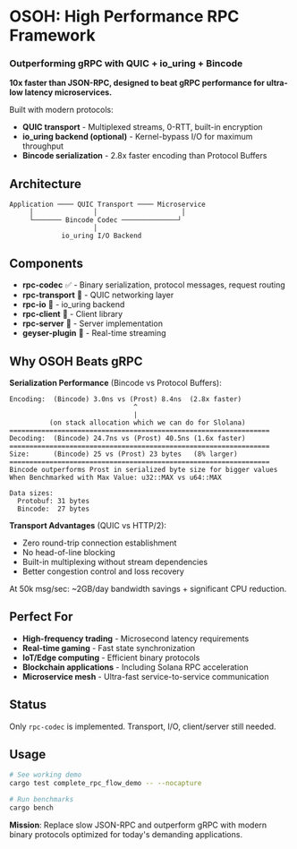 # OSOH: High Performance RPC Framework
### Outperforming gRPC with QUIC + io_uring + Bincode

**10x faster than JSON-RPC, designed to beat gRPC performance for ultra-low latency microservices.**

Built with modern protocols:
- **QUIC transport** - Multiplexed streams, 0-RTT, built-in encryption  
- **io_uring backend (optional)** - Kernel-bypass I/O for maximum throughput
- **Bincode serialization** - 2.8x faster encoding than Protocol Buffers

## Architecture

```
Application ──── QUIC Transport ──── Microservice
     │               │                     │
     └─────── Bincode Codec ──────────────┘
                     │
             io_uring I/O Backend
```

## Components

- **rpc-codec** ✅ - Binary serialization, protocol messages, request routing
- **rpc-transport** 🚧 - QUIC networking layer
- **rpc-io** 🚧 - io_uring backend
- **rpc-client** 🚧 - Client library
- **rpc-server** 🚧 - Server implementation
- **geyser-plugin** 🚧 - Real-time streaming

## Why OSOH Beats gRPC

**Serialization Performance** (Bincode vs Protocol Buffers):

```
Encoding:  (Bincode) 3.0ns vs (Prost) 8.4ns  (2.8x faster) 
                               ^
                               |
          (on stack allocation which we can do for Slolana)
=================================================================
Decoding:  (Bincode) 24.7ns vs (Prost) 40.5ns (1.6x faster)
=================================================================
Size:      (Bincode) 25 vs (Prost) 23 bytes   (8% larger)
=================================================================
Bincode outperforms Prost in serialized byte size for bigger values
When Benchmarked with Max Value: u32::MAX vs u64::MAX 

Data sizes:
  Protobuf: 31 bytes
  Bincode:  27 bytes
```

**Transport Advantages** (QUIC vs HTTP/2):
- Zero round-trip connection establishment
- No head-of-line blocking
- Built-in multiplexing without stream dependencies
- Better congestion control and loss recovery

At 50k msg/sec: ~2GB/day bandwidth savings + significant CPU reduction.

## Perfect For

- **High-frequency trading** - Microsecond latency requirements
- **Real-time gaming** - Fast state synchronization  
- **IoT/Edge computing** - Efficient binary protocols
- **Blockchain applications** - Including Solana RPC acceleration
- **Microservice mesh** - Ultra-fast service-to-service communication

## Status

Only `rpc-codec` is implemented. Transport, I/O, client/server still needed.

## Usage

```bash
# See working demo
cargo test complete_rpc_flow_demo -- --nocapture

# Run benchmarks
cargo bench
```

**Mission**: Replace slow JSON-RPC and outperform gRPC with modern binary protocols optimized for today's demanding applications.